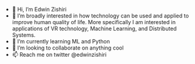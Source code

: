 - 👋 Hi, I’m Edwin Zishiri 
- 👀 I’m broadly interested in how technology can be used and applied to improve human quality of life. More specifically I am interested in applications of VR technology, Machine Learning, and Distributed Systems.
- 🌱 I’m currently learning ML and Python
- 💞️ I’m looking to collaborate on anything cool
- 📫 Reach me on twitter @edwinzishiri 

<!---
ezishiri/ezishiri is a ✨ special ✨ repository because its `README.md` (this file) appears on your GitHub profile.
You can click the Preview link to take a look at your changes.
--->
